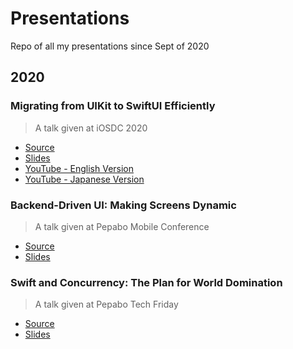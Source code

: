 # Presentations

Repo of all my presentations since Sept of 2020

## 2020

### Migrating from UIKit to SwiftUI Efficiently

> A talk given at iOSDC 2020

- [Source](https://github.com/yhkaplan/presentations/tree/main/2020/09/20)
- [Slides](https://speakerdeck.com/yhkaplan/migrating-from-uikit-to-swiftui-efficiently)
- [YouTube - English Version](https://www.youtube.com/watch?v=kedKk96SXxA)
- [YouTube - Japanese Version](https://www.youtube.com/watch?v=Mavk5AQAz7U)

### Backend-Driven UI: Making Screens Dynamic

> A talk given at Pepabo Mobile Conference

- [Source](https://github.com/yhkaplan/presentations/tree/main/2020/10/16)
- [Slides](https://speakerdeck.com/yhkaplan/backend-driven-ui-making-screens-dynamic)

### Swift and Concurrency: The Plan for World Domination

> A talk given at Pepabo Tech Friday

- [Source](https://github.com/yhkaplan/presentations/tree/main/2020/12/18)
- [Slides](https://speakerdeck.com/yhkaplan/swift-and-concurrency-the-plan-for-world-domination)
